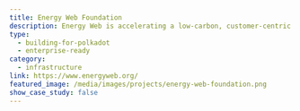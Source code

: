 ```yaml
---
title: Energy Web Foundation
description: Energy Web is accelerating a low-carbon, customer-centric electricity system by enabling any energy asset owned by any customer to participate in any energy market.
type:
  - building-for-polkadot
  - enterprise-ready
category:
  - infrastructure
link: https://www.energyweb.org/
featured_image: /media/images/projects/energy-web-foundation.png
show_case_study: false
---
```

